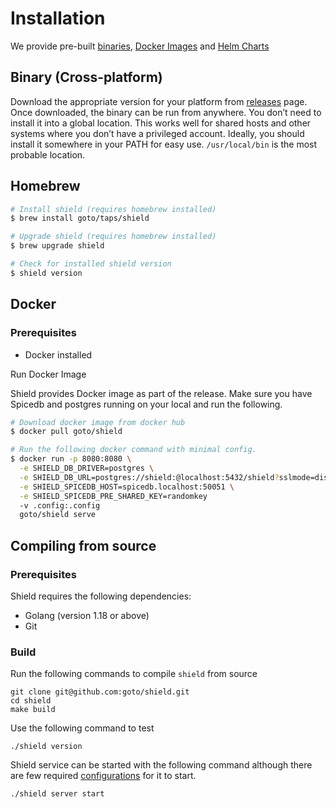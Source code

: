 # Installation

We provide pre-built [binaries](https://github.com/goto/shield/releases), [Docker Images](https://hub.docker.com/r/goto/shield) and [Helm Charts](https://github.com/goto/charts/tree/main/stable/shield)

## Binary (Cross-platform)

Download the appropriate version for your platform from [releases](https://github.com/goto/shield/releases) page. Once downloaded, the binary can be run from anywhere.
You don’t need to install it into a global location. This works well for shared hosts and other systems where you don’t have a privileged account.
Ideally, you should install it somewhere in your PATH for easy use. `/usr/local/bin` is the most probable location.

## Homebrew

```sh
# Install shield (requires homebrew installed)
$ brew install goto/taps/shield

# Upgrade shield (requires homebrew installed)
$ brew upgrade shield

# Check for installed shield version
$ shield version
```

## Docker

### Prerequisites

- Docker installed

Run Docker Image

Shield provides Docker image as part of the release. Make sure you have Spicedb and postgres running on your local and run the following.

```sh
# Download docker image from docker hub
$ docker pull goto/shield

# Run the following docker command with minimal config.
$ docker run -p 8080:8080 \
  -e SHIELD_DB_DRIVER=postgres \
  -e SHIELD_DB_URL=postgres://shield:@localhost:5432/shield?sslmode=disable \
  -e SHIELD_SPICEDB_HOST=spicedb.localhost:50051 \
  -e SHIELD_SPICEDB_PRE_SHARED_KEY=randomkey
  -v .config:.config
  goto/shield serve
```

## Compiling from source

### Prerequisites

Shield requires the following dependencies:

- Golang (version 1.18 or above)
- Git

### Build

Run the following commands to compile `shield` from source

```shell
git clone git@github.com:goto/shield.git
cd shield
make build
```

Use the following command to test

```shell
./shield version
```

Shield service can be started with the following command although there are few required [configurations](./reference/configurations.md) for it to start.

```sh
./shield server start
```
